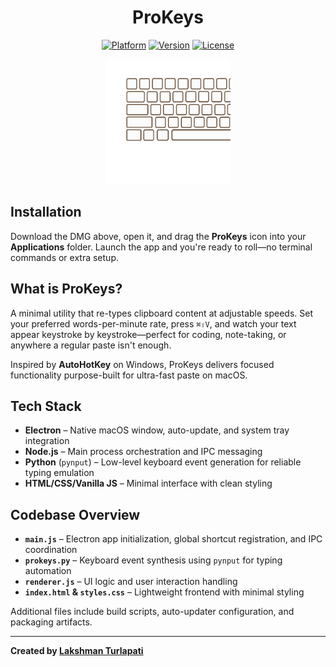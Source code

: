 <div align="center">
  
# ProKeys

[![Platform](https://img.shields.io/badge/platform-macOS-lightgrey.svg)](https://github.com/yourusername/prokeys)
[![Version](https://img.shields.io/badge/version-2.0.0-blue.svg)](https://github.com/yourusername/prokeys/releases)
[![License](https://img.shields.io/badge/license-MIT-green.svg)](LICENSE)

</div>

<div align="center">
  <img src="ProKeys.gif" alt="ProKeys demo animation" height="200"width="200" />
</div>

## Installation

Download the DMG above, open it, and drag the **ProKeys** icon into your **Applications** folder. Launch the app and you're ready to roll—no terminal commands or extra setup.

## What is ProKeys?

A minimal utility that re-types clipboard content at adjustable speeds. Set your preferred words-per-minute rate, press `⌘⇧V`, and watch your text appear keystroke by keystroke—perfect for coding, note-taking, or anywhere a regular paste isn't enough.

Inspired by **AutoHotKey** on Windows, ProKeys delivers focused functionality purpose-built for ultra-fast paste on macOS.

## Tech Stack

- **Electron** – Native macOS window, auto-update, and system tray integration
- **Node.js** – Main process orchestration and IPC messaging
- **Python** (`pynput`) – Low-level keyboard event generation for reliable typing emulation
- **HTML/CSS/Vanilla JS** – Minimal interface with clean styling

## Codebase Overview

- **`main.js`** – Electron app initialization, global shortcut registration, and IPC coordination
- **`prokeys.py`** – Keyboard event synthesis using `pynput` for typing automation
- **`renderer.js`** – UI logic and user interaction handling
- **`index.html` & `styles.css`** – Lightweight frontend with minimal styling

Additional files include build scripts, auto-updater configuration, and packaging artifacts.

---

**Created by [Lakshman Turlapati](https://www.audienclature.com)**